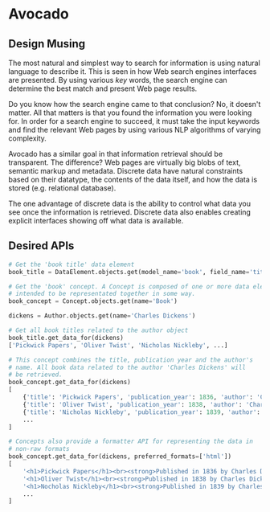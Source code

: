 Avocado
=======

Design Musing
-------------
The most natural and simplest way to search for information is using natural
language to describe it. This is seen in how Web search engines interfaces
are presented. By using various _key_ words, the search engine can determine the
best match and present Web page results.

Do you know how the search engine came to that conclusion? No, it doesn't matter.
All that matters is that you found the information you were looking for. In order
for a search engine to succeed, it must take the input keywords and find the
relevant Web pages by using various NLP algorithms of varying complexity.

Avocado has a similar goal in that information retrieval should be transparent.
The difference? Web pages are virtually big blobs of text, semantic markup and
metadata. Discrete data have natural constraints based on their datatype, the
contents of the data itself, and how the data is stored (e.g. relational database).

The one advantage of discrete data is the ability to control what data you see
once the information is retrieved. Discrete data also enables creating explicit
interfaces showing off what data is available.

Desired APIs
------------

```python
# Get the 'book title' data element
book_title = DataElement.objects.get(model_name='book', field_name='title')

# Get the 'book' concept. A Concept is composed of one or more data elements
# intended to be representated together in some way.
book_concept = Concept.objects.get(name='Book')

dickens = Author.objects.get(name='Charles Dickens')

# Get all book titles related to the author object
book_title.get_data_for(dickens)
['Pickwick Papers', 'Oliver Twist', 'Nicholas Nickleby', ...]

# This concept combines the title, publication year and the author's
# name. All book data related to the author 'Charles Dickens' will
# be retrieved.
book_concept.get_data_for(dickens)
[
    {'title': 'Pickwick Papers', 'publication_year': 1836, 'author': 'Charles Dickens'},
    {'title': 'Oliver Twist', 'publication_year': 1838, 'author': 'Charles Dickens'},
    {'title': 'Nicholas Nickleby', 'publication_year': 1839, 'author': 'Charles Dickens'},
    ...
]

# Concepts also provide a formatter API for representing the data in
# non-raw formats
book_concept.get_data_for(dickens, preferred_formats=['html'])
[
    '<h1>Pickwick Papers</h1><br><strong>Published in 1836 by Charles Dickens</strong>',
    '<h1>Oliver Twist</h1><br><strong>Published in 1838 by Charles Dickens</strong>',
    '<h1>Nocholas Nickleby</h1><br><strong>Published in 1839 by Charles Dickens</strong>',
    ...
]
```